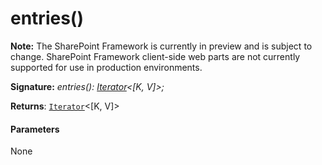 # entries()
**Note:** The SharePoint Framework is currently in preview and is subject to change. SharePoint Framework client-side web parts are not currently supported for use in production environments.





**Signature:** _entries(): [Iterator](../../es6-promise.api/interface/iterator.md)<[K, V]>;_

**Returns**: [`Iterator`](../../es6-promise.api/interface/iterator.md)<[K, V]>





#### Parameters
None


